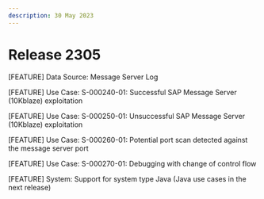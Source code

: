 ```yaml
---
description: 30 May 2023
---
```


# Release 2305

\[FEATURE] Data Source: Message Server Log

\[FEATURE] Use Case: S-000240-01: Successful SAP Message Server (10Kblaze) exploitation

\[FEATURE] Use Case: S-000250-01: Unsuccessful SAP Message Server (10Kblaze) exploitation

\[FEATURE] Use Case: S-000260-01: Potential port scan detected against the message server port

\[FEATURE] Use Case: S-000270-01: Debugging with change of control flow

\[FEATURE] System: Support for system type Java (Java use cases in the next release)
